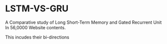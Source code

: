 # LSTM-VS-GRU
A Comparative study of Long Short-Term Memory and Gated Recurrent Unit In 56,0000 Website contents. 


This incudes their bi-directions

